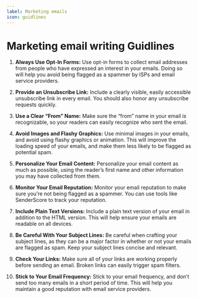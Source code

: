 ```yaml
---
label: Marketing emails
icon: guidlines
---
```

# Marketing email writing Guidlines


1. **Always Use Opt-In Forms:** Use opt-in forms to collect email addresses from people who have expressed an interest in your emails. Doing so will help you avoid being flagged as a spammer by ISPs and email service providers.

2. **Provide an Unsubscribe Link:** Include a clearly visible, easily accessible unsubscribe link in every email. You should also honor any unsubscribe requests quickly.

3. **Use a Clear “From” Name:** Make sure the “from” name in your email is recognizable, so your readers can easily recognize who sent the email.

4. **Avoid Images and Flashy Graphics:** Use minimal images in your emails, and avoid using flashy graphics or animation. This will improve the loading speed of your emails, and make them less likely to be flagged as potential spam.

5. **Personalize Your Email Content:** Personalize your email content as much as possible, using the reader’s first name and other information you may have collected from them.

6. **Monitor Your Email Reputation:** Monitor your email reputation to make sure you’re not being flagged as a spammer. You can use tools like SenderScore to track your reputation.

7. **Include Plain Text Versions:** Include a plain text version of your email in addition to the HTML version. This will help ensure your emails are readable on all devices.

8. **Be Careful With Your Subject Lines:** Be careful when crafting your subject lines, as they can be a major factor in whether or not your emails are flagged as spam. Keep your subject lines concise and relevant.

9. **Check Your Links:** Make sure all of your links are working properly before sending an email. Broken links can easily trigger spam filters.

10. **Stick to Your Email Frequency:** Stick to your email frequency, and don’t send too many emails in a short period of time. This will help you maintain a good reputation with email service providers.